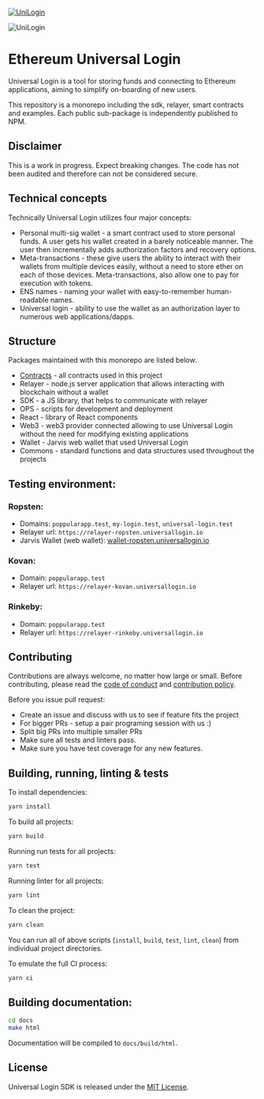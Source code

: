 [![UniLogin](https://circleci.com/gh/UniLogin/UniLogin/tree/master.svg?style=svg)](https://circleci.com/gh/UniLogin/UniLogin/tree/master)

![UniLogin](./docs/source/static/logo.png)

# Ethereum Universal Login

Universal Login is a tool for storing funds and connecting to Ethereum applications, aiming to simplify on-boarding of new users.

This repository is a monorepo including the sdk, relayer, smart contracts and examples. Each public sub-package is independently published to NPM.

## Disclaimer

This is a work in progress. Expect breaking changes. The code has not been audited and therefore can not be considered secure.

## Technical concepts
Technically Universal Login utilizes four major concepts:
- Personal multi-sig wallet - a smart contract used to store personal funds. A user gets his wallet created in a barely noticeable manner. The user then incrementally adds authorization factors and recovery options.
- Meta-transactions - these give users the ability to interact with their wallets from multiple devices easily, without a need to store ether on each of those devices. Meta-transactions, also allow one to pay for execution with tokens.
- ENS names - naming your wallet with easy-to-remember human-readable names.
- Universal login - ability to use the wallet as an authorization layer to numerous web applications/dapps.

## Structure
Packages maintained with this monorepo are listed below.

- [Contracts](https://github.com/UniversalLogin/UniversalLoginSDK/tree/master/universal-login-contracts) - all contracts used in this project
- Relayer - node.js server application that allows interacting with blockchain without a wallet
- SDK - a JS library, that helps to communicate with relayer
- OPS - scripts for development and deployment
- React - library of React components
- Web3 - web3 provider connected allowing to use Universal Login without the need for modifying existing applications
- Wallet - Jarvis web wallet that used Universal Login
- Commons - standard functions and data structures used throughout the projects

## Testing environment:

### Ropsten:
- Domains: `poppularapp.test`, `my-login.test`, `universal-login.test`
- Relayer url: `https://relayer-ropsten.universallogin.io`
- Jarvis Wallet (web wallet): [wallet-ropsten.universallogin.io](https://wallet-ropsten.universallogin.io)

### Kovan:
- Domain: `poppularapp.test`
- Relayer url: `https://relayer-kovan.universallogin.io`

### Rinkeby:
- Domain: `poppularapp.test`
- Relayer url: `https://relayer-rinkeby.universallogin.io`

## Contributing

Contributions are always welcome, no matter how large or small. Before contributing, please read the [code of conduct](https://github.com/UniversalLogin/UniversalLoginSDK/blob/master/CODE_OF_CONDUCT.md) and [contribution policy](https://github.com/UniversalLogin/UniversalLoginSDK/blob/master/CONTRIBUTION.md).

Before you issue pull request:
* Create an issue and discuss with us to see if feature fits the project
* For bigger PRs - setup a pair programing session with us :)
* Split big PRs into multiple smaller PRs
* Make sure all tests and linters pass.
* Make sure you have test coverage for any new features.


## Building, running, linting & tests

To install dependencies:

```sh
yarn install
```

To build all projects:

```sh
yarn build
```

Running run tests for all projects:

```sh
yarn test
```

Running linter for all projects:

```sh
yarn lint
```

To clean the project:
```sh
yarn clean
```

You can run all of above scripts (`install`, `build`, `test`, `lint`, `clean`) from individual project directories.

To emulate the full CI process:
```sh
yarn ci
```

## Building documentation:
```sh
cd docs
make html
```

Documentation will be compiled to `docs/build/html`.

## License

Universal Login SDK is released under the [MIT License](https://opensource.org/licenses/MIT).
